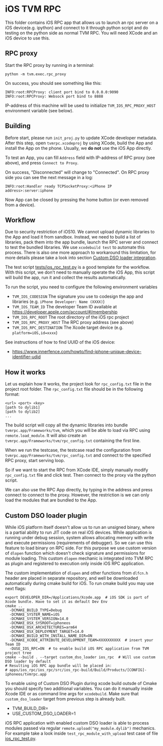 <!--- Licensed to the Apache Software Foundation (ASF) under one -->
<!--- or more contributor license agreements.  See the NOTICE file -->
<!--- distributed with this work for additional information -->
<!--- regarding copyright ownership.  The ASF licenses this file -->
<!--- to you under the Apache License, Version 2.0 (the -->
<!--- "License"); you may not use this file except in compliance -->
<!--- with the License.  You may obtain a copy of the License at -->

<!---   http://www.apache.org/licenses/LICENSE-2.0 -->

<!--- Unless required by applicable law or agreed to in writing, -->
<!--- software distributed under the License is distributed on an -->
<!--- "AS IS" BASIS, WITHOUT WARRANTIES OR CONDITIONS OF ANY -->
<!--- KIND, either express or implied.  See the License for the -->
<!--- specific language governing permissions and limitations -->
<!--- under the License. -->

# iOS TVM RPC

This folder contains iOS RPC app that allows us to launch an rpc server on a iOS device(e.g. ipython)
and connect to it through python script and do testing on the python side as normal TVM RPC.
You will need XCode and an iOS device to use this.

## RPC proxy
Start the RPC proxy by running in a terminal:

    python -m tvm.exec.rpc_proxy

On success, you should see something like this:

    INFO:root:RPCProxy: client port bind to 0.0.0.0:9090
    INFO:root:RPCProxy: Websock port bind to 8888

IP-address of this machine will be used to initialize ```TVM_IOS_RPC_PROXY_HOST```
environment variable (see below).

## Building
Before start, please run ```init_proj.py``` to update XCode developer metadata. After this step, open
```tvmrpc.xcodeproj``` by using XCode, build the App and install the App on the phone. Usually, we
**do not** use the iOS App directly.

To test an App, you can fill ``Address`` field with IP-address of RPC proxy
(see above), and press ``Connect to Proxy``.

On success, "Disconnected" will change to "Connected".
On RPC proxy side you can see the next message in a log:

    INFO:root:Handler ready TCPSocketProxy:<iPhone IP address>:server:iphone

Now App can be closed by pressing the home button (or even removed from a device).

## Workflow
Due to security restriction of iOS10. We cannot upload dynamic libraries to the App and load it from sandbox.
Instead, we need to build a list of libraries, pack them into the app bundle, launch the RPC server and
connect to test the bundled libraries. We use ```xcodebuild test``` to automate this process. There is also
one more approach to workaround this limitation, for more details please take a look into section
[Custom DSO loader integration](#custom-dso-loader-plugin).

The test script [tests/ios_rpc_test.py](tests/ios_rpc_test.py) is a good template for the workflow. With this
script, we don't need to manually operate the iOS App, this script will build the app, run it and collect the results 
automatically.

 To run the script,  you need to configure the following environment variables

- ```TVM_IOS_CODESIGN``` The signature you use to codesign the app and libraries (e.g. ```iPhone Developer: Name (XXXX)```)
- ```TVM_IOS_TEAM_ID``` The developer Team ID available at https://developer.apple.com/account/#/membership     
- ```TVM_IOS_RPC_ROOT``` The root directory of the iOS rpc project
- ```TVM_IOS_RPC_PROXY_HOST``` The RPC proxy address (see above)
- ```TVM_IOS_RPC_DESTINATION``` The Xcode target device (e.g. ```platform=iOS,id=xxxx```)

See instructions of how to find UUID of the iOS device:

- https://www.innerfence.com/howto/find-iphone-unique-device-identifier-udid

## How it works
Let us explain how it works, the project look for ```rpc_config.txt``` file in the project root folder.
The ```rpc_config.txt``` file should be in the following format:
```
<url> <port> <key>
[path to dylib1]
[path to dylib2]
...
```
The build script will copy all the dynamic libraries into bundle ```tvmrpc.app/Frameworks/tvm```,
which you will be able to load via RPC using ```remote.load_module```.
It will also create an ```tvmrpc.app/Frameworks/tvm/rpc_config.txt``` containing the first line.

When we run the testcase, the testcase read the configuration from ```tvmrpc.app/Frameworks/tvm/rpc_config.txt```
and connect to the specified RPC proxy, start serving loop.

So if we want to start the RPC from XCode IDE, simply manually modify ```rpc_config.txt``` file and click test.
Then connect to the proxy via the python script.

We can also use the RPC App directly, by typing in the address and press connect to connect to the proxy.
However, the restriction is we can only load the modules that are bundled to the App.

## Custom DSO loader plugin
While iOS platform itself doesn't allow us to run an unsigned binary, where is a partial ability to run JIT code
on real iOS devices. While application is running under debug session, system allows allocating memory with write
and execute permissions (requirements of debugger). So we can use this feature to load binary on RPC side. For this
purpose we use custom version of `dlopen` function which doesn't check signature and permissions for module loading.
This custom `dlopen` mechanic is integrated into TVM RPC as plugin and registered to execution only inside iOS RPC
application.

The custom implementation of `dlopen` and other functions from `dlfcn.h` header are placed in separate repository,
and well be downloaded automatically during cmake build for iOS. To run cmake build you may use next flags:
```shell
export DEVELOPER_DIR=/Applications/Xcode.app  # iOS SDK is part of Xcode bundle. Have to set it as default Dev Env
cmake ..
  -DCMAKE_BUILD_TYPE=Debug
  -DCMAKE_SYSTEM_NAME=iOS
  -DCMAKE_SYSTEM_VERSION=14.0
  -DCMAKE_OSX_SYSROOT=iphoneos
  -DCMAKE_OSX_ARCHITECTURES=arm64
  -DCMAKE_OSX_DEPLOYMENT_TARGET=14.0
  -DCMAKE_BUILD_WITH_INSTALL_NAME_DIR=ON
  -DCMAKE_XCODE_ATTRIBUTE_DEVELOPMENT_TEAM=XXXXXXXXXX  # insert your Team ID
  -DUSE_IOS_RPC=ON  # to enable build iOS RPC application from TVM project tree
cmake --build . --target custom_dso_loader ios_rpc  # Will use custom DSO loader by default
# Resulting iOS RPC app bundle will be placed in:
# apps/ios_rpc/ios_rpc/src/ios_rpc-build/Build/Products/[CONFIG]-iphoneos/tvmrpc.app
```

To enable using of Custom DSO Plugin during xcode build outsde of Cmake you should specify two additional variables.
You can do it manually inside Xcode IDE or as command line args for `xcodebuild`. Make sure that `custom_dso_loader`
target from previous step is already built.
* TVM_BUILD_DIR=<path-to-tvm-ios-build-dir>
* USE_CUSTOM_DSO_LOADER=1

iOS RPC application with enabled custom DSO loader is able to process modules passed via regular
`remote.upload("my_module.dylib")` mechanics. For example take a look inside `test_rpc_module_with_upload` test case
of file [ios_rpc_test.py](tests/ios_rpc_test.py).

